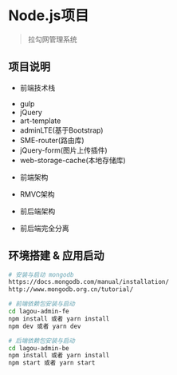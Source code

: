 # Node.js项目

> 拉勾网管理系统

## 项目说明
- 前端技术栈
* gulp
* jQuery
* art-template
* adminLTE(基于Bootstrap)
* SME-router(路由库)
* jQuery-form(图片上传插件)
* web-storage-cache(本地存储库)
- 前端架构
* RMVC架构
- 前后端架构
* 前后端完全分离

## 环境搭建 & 应用启动

``` bash
# 安装与启动 mongodb
https://docs.mongodb.com/manual/installation/
http://www.mongodb.org.cn/tutorial/

# 前端依赖包安装与启动
cd lagou-admin-fe
npm install 或者 yarn install
npm dev 或者 yarn dev

# 后端依赖包安装与启动
cd lagou-admin-be
npm install 或者 yarn install
npm start 或者 yarn start